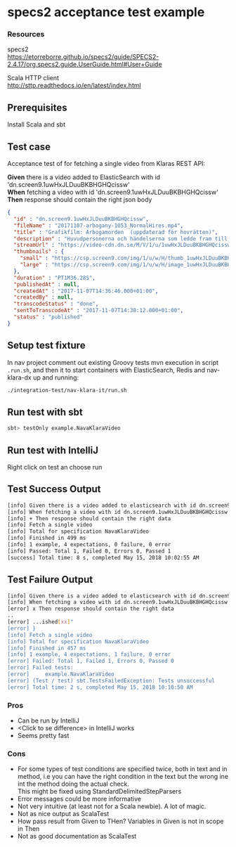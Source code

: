 # specs2 acceptance test example

### Resources
specs2  
https://etorreborre.github.io/specs2/guide/SPECS2-2.4.17/org.specs2.guide.UserGuide.html#User+Guide

Scala HTTP client  
http://sttp.readthedocs.io/en/latest/index.html

## Prerequisites ##
Install Scala and sbt

## Test case ##
Acceptance test of for fetching a single video from Klaras REST API:   
 
<b>Given</b> there is a video added to ElasticSearch with id 'dn.screen9.1uwHxJLDuuBKBHGHQcissw'  
<b>When</b> fetching a video with id 'dn.screen9.1uwHxJLDuuBKBHGHQcissw'  
<b>Then</b> response should contain the right json body  

```json
{
  "id" : "dn.screen9.1uwHxJLDuuBKBHGHQcissw",
  "fileName" : "20171107-arbogany-1053_NormalHires.mp4",
  "title" : "Grafikfilm: Arbogamorden  (uppdaterad för hovrätten)",
  "description" : "Huvudpersonerna och händelserna som ledde fram till rättegången och dom mot den 42:åriga kvinnan och hennes pojkvän. Nu prövas målet i Svea Hovrätt",
  "streamUrl" : "https://video-cdn.dn.se/M/V/1/u/1uwHxJLDuuBKBHGHQcissw_360p_h264h.mp4?v=1&token=0ed558211ccafe3db4784",
  "thumbnails" : {
    "small" : "https://csp.screen9.com/img/1/u/w/H/thumb_1uwHxJLDuuBKBHGHQcissw/8.jpg",
    "large" : "https://csp.screen9.com/img/1/u/w/H/image_1uwHxJLDuuBKBHGHQcissw/8.jpg"
  },
  "duration" : "PT1M36.28S",
  "publishedAt" : null,
  "createdAt" : "2017-11-07T14:36:46.000+01:00",
  "createdBy" : null,
  "transcodeStatus" : "done",
  "sentToTranscodeAt" : "2017-11-07T14:38:12.000+01:00",
  "status" : "published"
}
```

## Setup test fixture ##
In nav project comment out existing Groovy tests mvn execution in script `.run.sh`, and then it to start containers with ElasticSearch, Redis and nav-klara-dx up and running:
```sh
./integration-test/nav-klara-it/run.sh
```

## Run test with sbt ##
```sh
sbt> testOnly example.NavaKlaraVideo 
```

## Run test with IntelliJ ##
Right click on test an choose run

## Test Success Output
```sh
[info] Given there is a video added to elasticsearch with id dn.screen9.1uwHxJLDuuBKBHGHQcissw
[info] When fetching a video with id dn.screen9.1uwHxJLDuuBKBHGHQcissw
[info] + Then response should contain the right data
[info] Fetch a single video
[info] Total for specification NavaKlaraVideo
[info] Finished in 499 ms
[info] 1 example, 4 expectations, 0 failure, 0 error
[info] Passed: Total 1, Failed 0, Errors 0, Passed 1
[success] Total time: 8 s, completed May 15, 2018 10:02:55 AM
```

## Test Failure Output
```sh
[info] Given there is a video added to elasticsearch with id dn.screen9.1uwHxJLDuuBKBHGHQcissw
[info] When fetching a video with id dn.screen9.1uwHxJLDuuBKBHGHQcissw
[error] x Then response should contain the right data
..
[error] ...ished[xx]"
[error] }
[info] Fetch a single video
[info] Total for specification NavaKlaraVideo
[info] Finished in 457 ms
[info] 1 example, 4 expectations, 1 failure, 0 error
[error] Failed: Total 1, Failed 1, Errors 0, Passed 0
[error] Failed tests:
[error] 	example.NavaKlaraVideo
[error] (Test / test) sbt.TestsFailedException: Tests unsuccessful
[error] Total time: 2 s, completed May 15, 2018 10:10:50 AM
```

### Pros
+ Can be run by IntelliJ
+ \<Click to se difference> in IntelliJ works
+ Seems pretty fast

### Cons
- For some types of test conditions are specified twice, both in text and in method, i.e you can have the right condition in the text but the wrong ine int the method doing the actual check.  
  This might be fixed using StandardDelimitedStepParsers 
- Error messages could be more informative
- Not very intuitive (at least not for a Scala newbie). A lot of magic.
- Not as nice output as ScalaTest
- How pass result from Given to THen? Variables in Given is not in scope in Then
- Not as good documentation as ScalaTest
